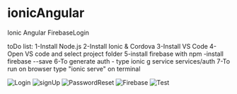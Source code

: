 # ionicAngular
Ionic Angular FirebaseLogin


toDo list:
1-Install Node.js
2-Install Ionic & Cordova
3-Install VS Code
4-Open VS code and select project folder
5-install firebase with npm -install firebase --save 
6-To generate auth - type ionic g service services/auth
7-To run on browser type "ionic serve" on terminal

![Login](https://user-images.githubusercontent.com/29862339/105234384-3e0c5500-5b7c-11eb-815a-b82af2315580.PNG) 
![signUp](https://user-images.githubusercontent.com/29862339/105234394-3fd61880-5b7c-11eb-9815-f3d7529a4c02.PNG)
![PasswordReset](https://user-images.githubusercontent.com/29862339/105234396-41074580-5b7c-11eb-9e03-4e4f3953ac97.PNG)
![Firebase](https://user-images.githubusercontent.com/29862339/105234403-42d10900-5b7c-11eb-8d10-36d48a6abfd6.PNG)
![Test](https://user-images.githubusercontent.com/29862339/105234405-43699f80-5b7c-11eb-9a8c-37256efcec02.PNG)

